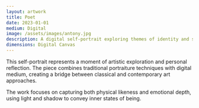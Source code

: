 ```yaml
---
layout: artwork
title: Poet
date: 2023-01-01
medium: Digital
image: /assets/images/antony.jpg
description: A digital self-portrait exploring themes of identity and self-reflection. This piece was created during a period of introspection and artistic growth.
dimensions: Digital Canvas
---
```


This self-portrait represents a moment of artistic exploration and personal reflection. The piece combines traditional portraiture techniques with digital medium, creating a bridge between classical and contemporary art approaches.

The work focuses on capturing both physical likeness and emotional depth, using light and shadow to convey inner states of being.